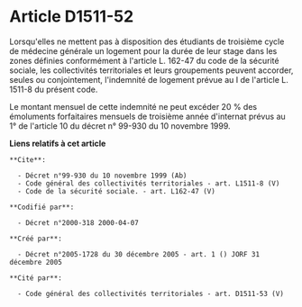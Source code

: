 # Article D1511-52

Lorsqu'elles ne mettent pas à disposition des étudiants de troisième cycle de médecine générale un logement pour la durée de
leur stage dans les zones définies conformément à l'article L. 162-47 du code de la sécurité sociale, les collectivités
territoriales et leurs groupements peuvent accorder, seules ou conjointement, l'indemnité de logement prévue au I de
l'article L. 1511-8 du présent code. 

Le montant mensuel de cette indemnité ne peut excéder 20 % des émoluments forfaitaires mensuels de troisième année d'internat
prévus au 1° de l'article 10 du décret n° 99-930 du 10 novembre 1999.

**Liens relatifs à cet article**

	**Cite**:

	  - Décret n°99-930 du 10 novembre 1999 (Ab)
	  - Code général des collectivités territoriales - art. L1511-8 (V)
	  - Code de la sécurité sociale. - art. L162-47 (V)

	**Codifié par**:

	  - Décret n°2000-318 2000-04-07

	**Créé par**:

	  - Décret n°2005-1728 du 30 décembre 2005 - art. 1 () JORF 31 décembre 2005

	**Cité par**:

	  - Code général des collectivités territoriales - art. D1511-53 (V)
